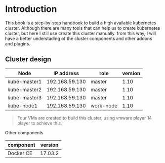 # Introduction
  This book is a step-by-step handbook to build a high available kubernetes cluster. Although there are many tools that can help us to create kubernetes cluster, but here I still use create this cluster manually. from this way, I will have a better understading of the cluster components and other addons and plugins. 


## Cluster design

|Node|IP address | role | version|
|----|-----------|-----------|--------|
|kube-master1| 192.168.59.130|master| 1.10|
|kube-master2| 192.168.59.130|master| 1.10|
|kube-master3| 192.168.59.130|master| 1.10|
|kube-node1| 192.168.59.130|work-node| 1.10|


>Four VMs are created to build this cluster, using vmware player 14 player to achieve this. 

Other components

|component|version|
|---------|-------|
|Docker CE |17.03.2|
